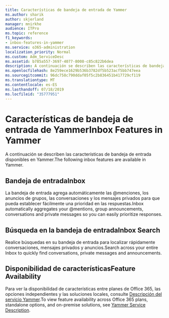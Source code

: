 ```yaml
---
title: Características de bandeja de entrada de Yammer
ms.author: sharik
author: skjerland
manager: mnirkhe
audience: ITPro
ms.topic: reference
f1_keywords:
- inbox-features-in-yammer
ms.service: o365-administration
localization_priority: Normal
ms.custom: Adm_ServiceDesc
ms.assetid: b785a557-3697-4077-8008-c85c822b6dea
description: A continuación se describen las características de bandeja de entrada disponibles en Yammer.
ms.openlocfilehash: 8e259ece1629b536b3782df5b523acf5bb747eea
ms.sourcegitcommit: 96dc758c790ddaf05f5c2b836451b417729cf119
ms.translationtype: MT
ms.contentlocale: es-ES
ms.lasthandoff: 07/18/2019
ms.locfileid: "35777951"
---
```

# <a name="inbox-features-in-yammer"></a><span data-ttu-id="4ed7a-103">Características de bandeja de entrada de Yammer</span><span class="sxs-lookup"><span data-stu-id="4ed7a-103">Inbox Features in Yammer</span></span>

<span data-ttu-id="4ed7a-104">A continuación se describen las características de bandeja de entrada disponibles en Yammer.</span><span class="sxs-lookup"><span data-stu-id="4ed7a-104">The following inbox features are available in Yammer.</span></span>
  
## <a name="inbox"></a><span data-ttu-id="4ed7a-105">Bandeja de entrada</span><span class="sxs-lookup"><span data-stu-id="4ed7a-105">Inbox</span></span>
<span data-ttu-id="4ed7a-106"><a name="bkmk_Inbox"> </a></span><span class="sxs-lookup"><span data-stu-id="4ed7a-106"></span></span>

<span data-ttu-id="4ed7a-107">La bandeja de entrada agrega automáticamente las @menciones, los anuncios de grupos, las conversaciones y los mensajes privados para que pueda establecer fácilmente una prioridad en las respuestas.</span><span class="sxs-lookup"><span data-stu-id="4ed7a-107">Inbox automatically aggregates your @mentions, group announcements, conversations and private messages so you can easily prioritize responses.</span></span>
  
## <a name="inbox-search"></a><span data-ttu-id="4ed7a-108">Búsqueda en la bandeja de entrada</span><span class="sxs-lookup"><span data-stu-id="4ed7a-108">Inbox Search</span></span>
<span data-ttu-id="4ed7a-109"><a name="bkmk_InboxSearch"> </a></span><span class="sxs-lookup"><span data-stu-id="4ed7a-109"></span></span>

<span data-ttu-id="4ed7a-110">Realice búsquedas en su bandeja de entrada para localizar rápidamente conversaciones, mensajes privados y anuncios.</span><span class="sxs-lookup"><span data-stu-id="4ed7a-110">Search across your entire Inbox to quickly find conversations, private messages and announcements.</span></span>
  
## <a name="feature-availability"></a><span data-ttu-id="4ed7a-111">Disponibilidad de características</span><span class="sxs-lookup"><span data-stu-id="4ed7a-111">Feature Availability</span></span>
<span data-ttu-id="4ed7a-112"><a name="bkmk_InboxSearch"> </a></span><span class="sxs-lookup"><span data-stu-id="4ed7a-112"></span></span>

<span data-ttu-id="4ed7a-113">Para ver la disponibilidad de características entre planes de Office 365, las opciones independientes y las soluciones locales, consulte [Descripción del servicio Yammer](yammer-service-description.md).</span><span class="sxs-lookup"><span data-stu-id="4ed7a-113">To view feature availability across Office 365 plans, standalone options, and on-premise solutions, see [Yammer Service Description](yammer-service-description.md).</span></span>
  

